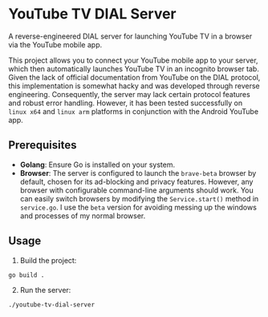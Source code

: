 # YouTube TV DIAL Server

A reverse-engineered DIAL server for launching YouTube TV in a browser via the YouTube mobile app.

This project allows you to connect your YouTube mobile app to your server, which then automatically launches YouTube TV in an incognito browser tab. Given the lack of official documentation from YouTube on the DIAL protocol, this implementation is somewhat hacky and was developed through reverse engineering. Consequently, the server may lack certain protocol features and robust error handling. However, it has been tested successfully on `linux x64` and `linux arm` platforms in conjunction with the Android YouTube app.

## Prerequisites

- **Golang**: Ensure Go is installed on your system.
- **Browser**: The server is configured to launch the `brave-beta` browser by default, chosen for its ad-blocking and privacy features. However, any browser with configurable command-line arguments should work. You can easily switch browsers by modifying the `Service.start()` method in `service.go`. I use the `beta` version for avoiding messing up the windows and processes of my normal browser.

## Usage

1. Build the project:

```bash
go build .
```

2. Run the server:

```bash
./youtube-tv-dial-server
```
